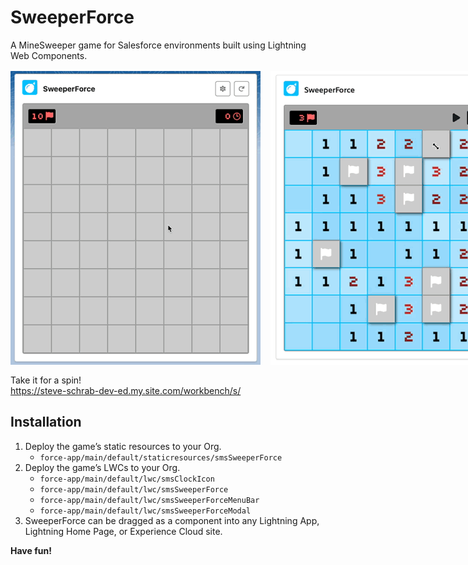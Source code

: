 # SweeperForce

A MineSweeper game for Salesforce environments built using Lightning Web Components.

<div style="display: flex; gap: 1rem; margin: 1rem 0;">
<img src="https://raw.githubusercontent.com/megasmack/support-files/main/sweeper-force/sweerforce.gif" alt="" style="width: 100%; height: auto; flex: 1;"/>
<img src="https://raw.githubusercontent.com/megasmack/support-files/main/sweeper-force/sweerforce-win.gif" alt="" style="width: 100%; height: auto; flex: 1;"/>
</div>

Take it for a spin!<br/>
https://steve-schrab-dev-ed.my.site.com/workbench/s/

## Installation

1.  Deploy the game’s static resources to your Org.
    - `force-app/main/default/staticresources/smsSweeperForce`
1.  Deploy the game’s LWCs to your Org.
    - `force-app/main/default/lwc/smsClockIcon`
    - `force-app/main/default/lwc/smsSweeperForce`
    - `force-app/main/default/lwc/smsSweeperForceMenuBar`
    - `force-app/main/default/lwc/smsSweeperForceModal`
1.  SweeperForce can be dragged as a component into any Lightning App, Lightning Home Page, or Experience Cloud site.

**Have fun!**
